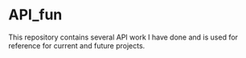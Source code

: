 # API_fun


This repository contains several API work I have done and is used for reference for current and future projects.
